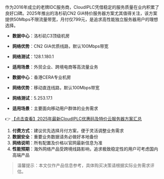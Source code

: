 
作为2016年成立的老牌IDC服务商，CloudIPLC凭借稳定的服务质量在业内积累了良好口碑。2025年推出的洛杉矶CN2 GIA特价服务器方案尤其值得关注，该方案提供50Mbps不限流量带宽，月付仅799元，是追求高性能独立服务器用户的理想选择。


- **数据中心**：洛杉矶C3顶级机房
- **网络优势**：CN2 GIA优质线路，默认100Mbps带宽
- **网络测试**：128.1.180.1
- **适用场景**：外贸企业、跨境电商等高流量业务

- **数据中心**：香港CERA专业机房
- **网络优势**：移动直连线路，默认100Mbps带宽
- **网络测试**：5.253.17.1
- **适用场景**：主要面向移动用户群体的业务需求

👉 [【点击查看】2025年最新CloudIPLC优惠码及特价云服务器方案汇总](https://bit.ly/cloudiplc)

1. **付费方式**：建议优先选择月付方案，便于灵活调整业务需求
2. **数据安全**：重要业务数据请务必做好本地备份
3. **网络说明**：所有配置及价格以官网最新信息为准
4. **性能预期**：海外网络产品受跨境线路影响，追求极致稳定性的用户可考虑国内高端产品

> 温馨提示：本文仅作产品信息参考，具体购买决策请根据实际业务需求评估。
